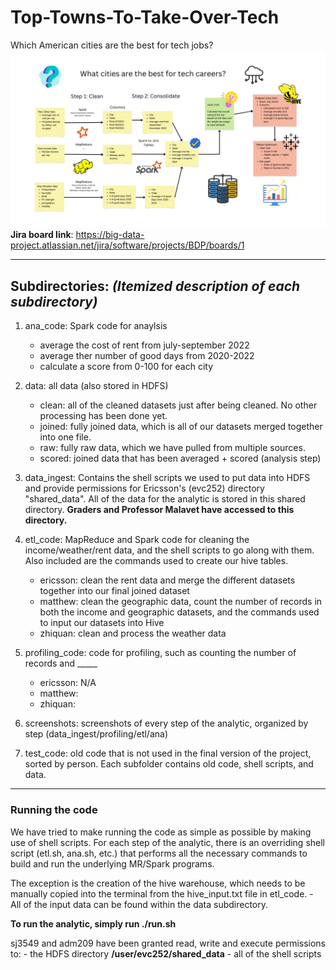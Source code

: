 # Top-Towns-To-Take-Over-Tech
Which American cities are the best for tech jobs?
![Our diagram showcasing our pipelines and processes](diagram.png)
**Jira board link**: <https://big-data-project.atlassian.net/jira/software/projects/BDP/boards/1>

---

## Subdirectories: *(Itemized description of each subdirectory)*

1. ana_code: Spark code for anaylsis
    - average the cost of rent from  july-september 2022
    - average ther number of good days from 2020-2022
    - calculate a score from 0-100 for each city

2. data: all data (also stored in HDFS)
    - clean: all of the cleaned datasets just after being cleaned. No other processing has been done yet.
    - joined: fully joined data, which is all of our datasets merged together into one file.
    - raw: fully raw data, which we have pulled from multiple sources.
    - scored: joined data that has been averaged + scored (analysis step)

3. data_ingest: Contains the shell scripts we used to put data into HDFS and provide permissions for Ericsson's (evc252) directory "shared_data". All of the data for the analytic is stored in this shared directory. **Graders and Professor Malavet have accessed to this directory.**

4. etl_code: MapReduce and Spark code for cleaning the income/weather/rent data, and the shell scripts to go along with them. Also included are the commands used to create our hive tables.
    - ericsson: clean the rent data and merge the different datasets together into our final joined dataset
    - matthew: clean the geographic data, count the number of records in both the income and geographic datasets, and the commands used to input our datasets into Hive
    - zhiquan: clean and process the weather data

5. profiling_code: code for profiling, such as counting the number of records and _____
    - ericsson: N/A
    - matthew: 
    - zhiquan: 

6. screenshots: screenshots of every step of the analytic, organized by step (data_ingest/profiling/etl/ana)

7. test_code: old code that is not used in the final version of the project, sorted by person. Each subfolder contains old code, shell scripts, and data.
---

### Running the code

We have tried to make running the code as simple as possible by making use of shell scripts. For each step of the analytic, there is an overriding shell script (etl.sh, ana.sh, etc.) that performs all the necessary commands to build and run the underlying MR/Spark programs.

 The exception is the creation of the hive warehouse, which needs to be manually copied into the terminal from the hive_input.txt file in etl_code.
    - All of the input data can be found within the data subdirectory.

**To run the analytic, simply run ./run.sh**

sj3549 and adm209 have been granted read, write and execute permissions to:
    - the HDFS directory **/user/evc252/shared_data**
    - all of the shell scripts 
